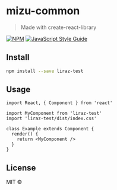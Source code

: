 # mizu-common

> Made with create-react-library

[![NPM](https://img.shields.io/npm/v/liraz-test.svg)](https://www.npmjs.com/package/liraz-test) [![JavaScript Style Guide](https://img.shields.io/badge/code_style-standard-brightgreen.svg)](https://standardjs.com)

## Install

```bash
npm install --save liraz-test
```

## Usage

```tsx
import React, { Component } from 'react'

import MyComponent from 'liraz-test'
import 'liraz-test/dist/index.css'

class Example extends Component {
  render() {
    return <MyComponent />
  }
}
```

## License

MIT © [](https://github.com/)
